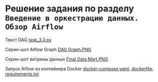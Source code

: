 # Решение задания по разделу ```Введение в оркестрацию данных. Обзор Airflow```

Текст DAG [task_3.3.py](task_3.3.py)

Скрин-шот Aiflow Graph [DAG Graph.PNG](dag_graph.png)

Скрин-шот витрины данных [Final Data Mart.PNG]('final_data_mart.png)

Запуск Aiflow из контейнера Docker [docker-compose.yaml](docker-compose.yaml), [dockerfile](dockerfile), [requirements.txt](requirements.txt)
